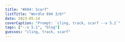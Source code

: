```yaml
---
title: "#694: Scarf"
listTitle: "Wordle 694 3/6*"
date: 2023-05-14
coverCaption: "Prompt: `cling, track, scarf --v 5.1`"
tags: ["--v 5.1", "blog"]
guesses: "cling, track, scarf"
---
```

